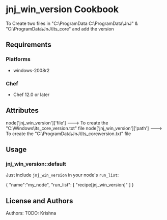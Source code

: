 # jnj_win_version Cookbook

To Create two files in "C:\\ProgramData C:\\ProgramData\\JnJ" & "C:\\ProgramData\\JnJ\\Its_core" and add the version  

## Requirements
 
### Platforms
 
- windows-2008r2

### Chef

- Chef 12.0 or later

## Attributes

node['jnj_win_version']['file'] ---> To create the "C:\\Windows\\its_core_version.txt" file
node['jnj_win_version']['path'] ---> To create the "C:\\ProgramData\\JnJ\\Its_core\\version.txt" file
## Usage

### jnj_win_version::default
 
Just include `jnj_win_version` in your node's `run_list`:
 
{
  "name":"my_node",
  "run_list": [
    "recipe[jnj_win_version]"
  ]
}

 
## License and Authors

Authors: TODO: Krishna

